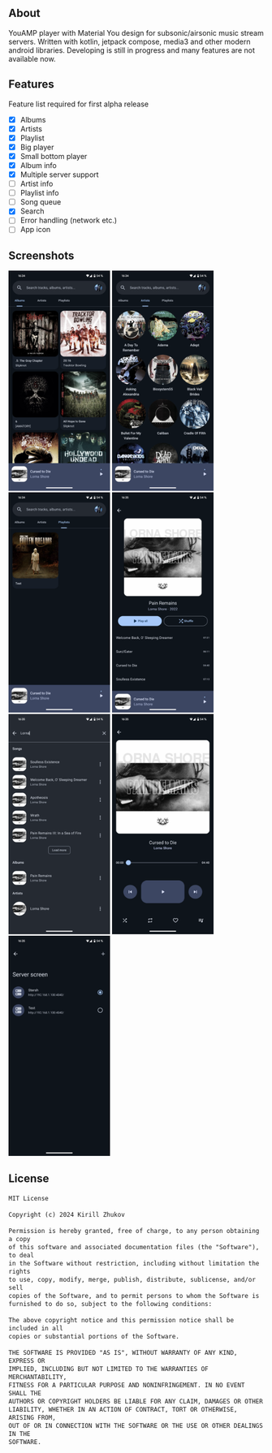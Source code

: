 ## About

YouAMP player with Material You design for subsonic/airsonic music stream servers. Written with kotlin, jetpack compose, media3 and other modern android libraries. Developing is still in progress and many features are not available now.

## Features
Feature list required for first alpha release
- [x]  Albums
- [x]  Artists
- [x]  Playlist
- [x]  Big player
- [x]  Small bottom player
- [x]  Album info
- [x]  Multiple server support
- [ ]  Artist info
- [ ]  Playlist info
- [ ]  Song queue
- [x]  Search
- [ ]  Error handling (network etc.)
- [ ]  App icon

## Screenshots

<p float="left">
  <img src="/screenshots/albums.png" width="200" />
  <img src="/screenshots/artists.png" width="200" /> 
  <img src="/screenshots/playlists.png" width="200" /> 
  <img src="/screenshots/album_info.png" width="200" />
  <img src="/screenshots/search.png" width="200" />
  <img src="/screenshots/player.png" width="200" />
  <img src="/screenshots/servers.png" width="200" />
</p>

## License

```
MIT License

Copyright (c) 2024 Kirill Zhukov

Permission is hereby granted, free of charge, to any person obtaining a copy
of this software and associated documentation files (the "Software"), to deal
in the Software without restriction, including without limitation the rights
to use, copy, modify, merge, publish, distribute, sublicense, and/or sell
copies of the Software, and to permit persons to whom the Software is
furnished to do so, subject to the following conditions:

The above copyright notice and this permission notice shall be included in all
copies or substantial portions of the Software.

THE SOFTWARE IS PROVIDED "AS IS", WITHOUT WARRANTY OF ANY KIND, EXPRESS OR
IMPLIED, INCLUDING BUT NOT LIMITED TO THE WARRANTIES OF MERCHANTABILITY,
FITNESS FOR A PARTICULAR PURPOSE AND NONINFRINGEMENT. IN NO EVENT SHALL THE
AUTHORS OR COPYRIGHT HOLDERS BE LIABLE FOR ANY CLAIM, DAMAGES OR OTHER
LIABILITY, WHETHER IN AN ACTION OF CONTRACT, TORT OR OTHERWISE, ARISING FROM,
OUT OF OR IN CONNECTION WITH THE SOFTWARE OR THE USE OR OTHER DEALINGS IN THE
SOFTWARE.
```
